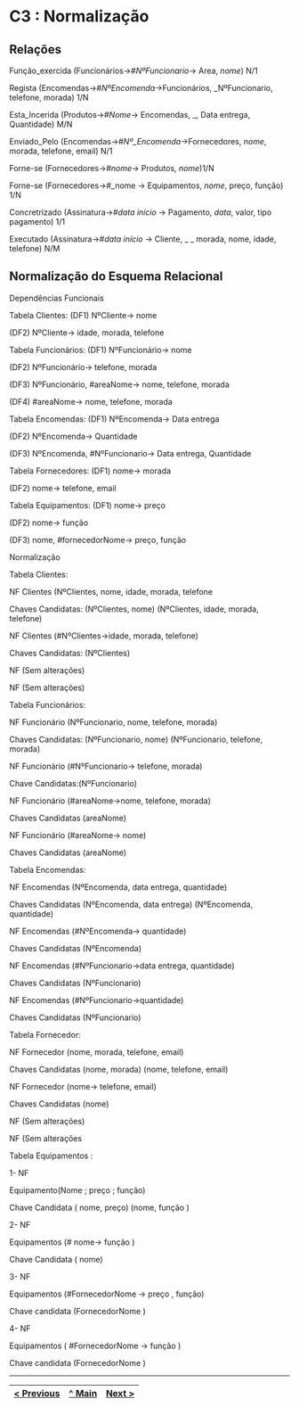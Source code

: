 # C3 : Normalização

## Relações
Função_exercida (Funcionários→#_NºFuncionario_→ Area, _nome_) N/1

Regista (Encomendas→#_NºEncomenda_→Funcionários, _NºFuncionario, telefone, morada) 1/N

Esta_Incerida (Produtos→#_Nome_→ Encomendas, _, Data entrega, Quantidade) M/N

Enviado_Pelo (Encomendas→#_Nº_Encomenda_→Fornecedores, _nome_, morada, telefone, email) N/1

Forne-se (Fornecedores→#_nome_→ Produtos, _nome_)1/N

Forne-se (Fornecedores→#_nome → Equipamentos, _nome_, preço, função) 1/N

Concretrizado (Assinatura→#_data início_ → Pagamento, _data_, valor, tipo pagamento) 1/1

Executado (Assinatura→#_data início_ → Cliente, _ _ morada, nome, idade, telefone) N/M

## Normalização do Esquema Relacional
Dependências Funcionais

Tabela Clientes:
(DF1) NºCliente→ nome

(DF2) NºCliente→ idade, morada, telefone



Tabela Funcionários:
(DF1) NºFuncionário→ nome

(DF2) NºFuncionário→ telefone, morada

(DF3) NºFuncionário, #areaNome→ nome, telefone, morada

(DF4) #areaNome→ nome, telefone, morada



Tabela Encomendas:
(DF1) NºEncomenda→ Data entrega

(DF2) NºEncomenda→ Quantidade

(DF3) NºEncomenda, #NºFuncionario→ Data entrega, Quantidade



Tabela Fornecedores:
(DF1) nome→ morada

(DF2) nome→ telefone, email



Tabela Equipamentos:
(DF1) nome→ preço

(DF2) nome→ função

(DF3) nome, #fornecedorNome→ preço, função



Normalização

Tabela Clientes:

NF
Clientes (NºClientes, nome, idade, morada, telefone

Chaves Candidatas: (NºClientes, nome) (NºClientes, idade, morada, telefone)





NF
Clientes (#NºClientes→idade, morada, telefone)

Chaves Candidatas: (NºClientes)

NF
(Sem alterações)

NF
(Sem alterações)



Tabela Funcionários:

NF
Funcionário (NºFuncionario, nome, telefone, morada)

Chaves Candidatas: (NºFuncionario, nome) (NºFuncionario, telefone, morada)

NF
Funcionário (#NºFuncionario→ telefone, morada)

Chave Candidatas:(NºFuncionario)

NF
Funcionário (#areaNome→nome, telefone, morada)

Chaves Candidatas (areaNome)

NF
Funcionário (#areaNome→ nome)

Chaves Candidatas (areaNome)



Tabela Encomendas:

NF
Encomendas (NºEncomenda, data entrega, quantidade)

Chaves Candidatas (NºEncomenda, data entrega) (NºEncomenda, quantidade)

NF
Encomendas (#NºEncomenda→ quantidade)

Chaves Candidatas (NºEncomenda)





NF
Encomendas (#NºFuncionario→data entrega, quantidade)

Chaves Candidatas (NºFuncionario)

NF
Encomendas (#NºFuncionario→quantidade)

Chaves Candidatas (NºFuncionario)



Tabela Fornecedor:

NF
Fornecedor (nome, morada, telefone, email)

Chaves Candidatas (nome, morada) (nome, telefone, email)

NF
Fornecedor (nome→ telefone, email)

Chaves Candidatas (nome)

NF
 (Sem alterações)

NF
(Sem alterações

Tabela  Equipamentos :

1-	NF 

Equipamento(Nome ; preço ; função)

Chave Candidata ( nome, preço) (nome, função )

2-	NF 

Equipamentos (# nome→  função )

Chave Candidata ( nome) 

3-	NF

Equipamentos (#FornecedorNome → preço , função)

Chave candidata (FornecedorNome  )

4-	NF

Equipamentos ( #FornecedorNome → função )

Chave candidata (FornecedorNome  )


---
[< Previous](rebd02.md) | [^ Main](https://github.com/exemploTrabalho/reportSIBD/) | [Next >](rebd04.md)
:--- | :---: | ---: 
